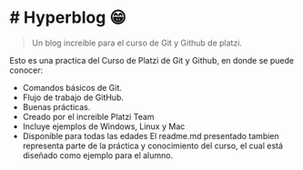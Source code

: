# # Hyperblog 😁

> Un blog increible para el curso de Git y Github de platzi.

Esto es una practica del Curso de Platzi de Git y Github, en donde se puede conocer:

- Comandos básicos de Git.
- Flujo de trabajo de GitHub.
- Buenas prácticas.
- Creado por el increible Platzi Team
- Incluye ejemplos de Windows, Linux y Mac
- Disponible para todas las edades
  El readme.md presentado tambien representa parte de la práctica y conocimiento del curso, el cual está diseñado como ejemplo para el alumno.
